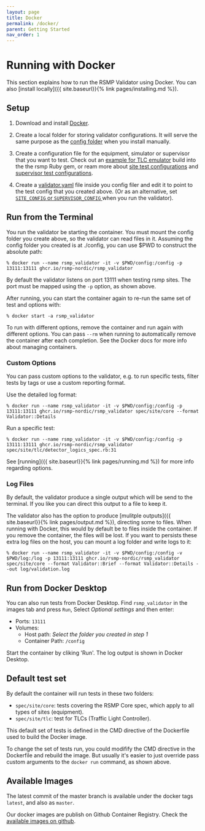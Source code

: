 ```yaml
---
layout: page
title: Docker
permalink: /docker/
parent: Getting Started
nav_order: 1
---
```


# Running with Docker
This section explains how to run the RSMP Validator using Docker. You can also [install locally]({{ site.baseurl}}{% link pages/installing.md %}).


## Setup
1. Download and install [Docker](https://www.docker.com).

2. Create a local folder for storing validator configurations. It will serve the same purpose as the [config folder](https://rsmp-nordic.org/rsmp_validator/config/) when you install manually.

3. Create a configuration file for the equipment, simulator or supervisor that you want to test. Check out an [example for TLC emulator](https://github.com/rsmp-nordic/rsmp_validator/blob/master/config/gem_tlc.yaml) build into the the rsmp Ruby gem, or ream more about [site test configurations](https://rsmp-nordic.org/rsmp_validator/config/#options-for-site-testing) and [supervisor test configurations](https://rsmp-nordic.org/rsmp_validator/config/#options-for-supervisor-testing).

4. Create a [validator.yaml](https://rsmp-nordic.org/rsmp_validator/config/#choosing-what-config-to-use) file inside you config filer and edit it to point to the test config that you created above. (Or as an alternative, set [`SITE_CONFIG` or `SUPERVISOR_CONFIG`
](https://rsmp-nordic.org/rsmp_validator/config/#choosing-what-config-to-use) when you run the validator).


## Run from the Terminal
You run the validator be starting the container. You must mount the config folder you create above, so the validator can read files in it. Assuming the config folder you created is at ./config, you can use $PWD to construct the absolute path:

`% docker run --name rsmp_validator -it -v $PWD/config:/config -p 13111:13111 ghcr.io/rsmp-nordic/rsmp_validator`

By default the validator listens on port 13111 when testing rsmp sites. The port must be mapped using the `-p` option, as shown above.

After running, you can start the container again to re-run the same set of test and options with:

`% docker start -a rsmp_validator`

To run with different options, remove the container and run again with different options. You can pass `--rm` when running to automatically remove the container after each completion. See the Docker docs for more info about managing containers.

### Custom Options
You can pass custom options to the validator, e.g. to run specific tests, filter tests by tags or use a custom reporting format.

Use the detailed log format:

`% docker run --name rsmp_validator -it -v $PWD/config:/config -p 13111:13111 ghcr.io/rsmp-nordic/rsmp_validator spec/site/core --format Validator::Details`

Run a specific test:

`% docker run --name rsmp_validator -it -v $PWD/config:/config -p 13111:13111 ghcr.io/rsmp-nordic/rsmp_validator spec/site/tlc/detector_logics_spec.rb:31`

See [running]({{ site.baseurl}}{% link pages/running.md %}) for more info regarding options.


### Log Files
By default, the validator produce a single output which will be send to the terminal. If you like you can direct this output to a file to keep it.

The validator also has the option to produce [mulitple outputs]({{ site.baseurl}}{% link pages/output.md %}), directing some to files. When running with Docker, this would by default be to files inside the container. If you remove the container, the files will be lost. If you want to persists these extra log files on the host, you can mount a log folder and write logs to it:

`% docker run --name rsmp_validator -it -v $PWD/config:/config -v $PWD/log:/log -p 13111:13111 ghcr.io/rsmp-nordic/rsmp_validator spec/site/core --format Validator::Brief --format Validator::Details --out log/validation.log`



## Run from Docker Desktop
You can also run tests from Docker Desktop. Find `rsmp_validator` in the images tab and press `Run`, Select *Optional settings* and then enter:

   * Ports: `13111`
   * Volumes:
     * Host path: *Select the folder you created in step 1*
     * Container Path: `/config`

Start the container by cliking 'Run'. The log output is shown in Docker Desktop.


## Default test set
By default the container will run tests in these two folders:

- `spec/site/core`: tests covering the RSMP Core spec, which apply to all types of sites (equipment).
- `spec/site/tlc`: test for TLCs (Traffic Light Controller).

This default set of tests is defined in the CMD directive of the Dockerfile used to build the Docker image.

To change the set of tests run, you could modifify the CMD directive in the Dockerfile and rebuild the image. But usually it's easier to just override pass custom arguments to the `docker run` command, as shown above.


## Available Images
The latest commit of the master branch is available under the docker tags `latest`, and also as `master`.

Our docker images are publish on Github Container Registry. Check the [available images on github](https://github.com/rsmp-nordic/rsmp_validator/pkgs/container/rsmp_validator).
